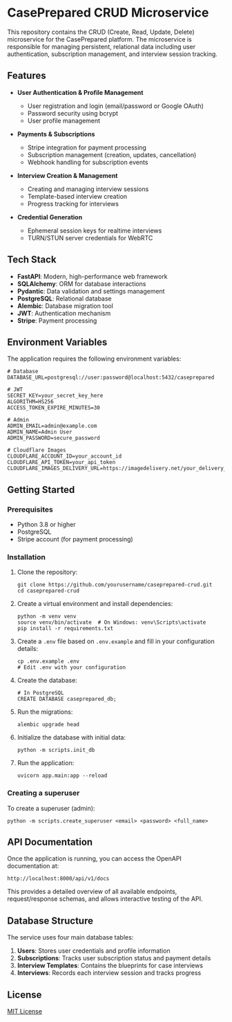 # CasePrepared CRUD Microservice

This repository contains the CRUD (Create, Read, Update, Delete) microservice for the CasePrepared platform. The microservice is responsible for managing persistent, relational data including user authentication, subscription management, and interview session tracking.

## Features

- **User Authentication & Profile Management**
  - User registration and login (email/password or Google OAuth)
  - Password security using bcrypt
  - User profile management

- **Payments & Subscriptions**
  - Stripe integration for payment processing
  - Subscription management (creation, updates, cancellation)
  - Webhook handling for subscription events

- **Interview Creation & Management**
  - Creating and managing interview sessions
  - Template-based interview creation
  - Progress tracking for interviews

- **Credential Generation**
  - Ephemeral session keys for realtime interviews
  - TURN/STUN server credentials for WebRTC

## Tech Stack

- **FastAPI**: Modern, high-performance web framework
- **SQLAlchemy**: ORM for database interactions
- **Pydantic**: Data validation and settings management
- **PostgreSQL**: Relational database
- **Alembic**: Database migration tool
- **JWT**: Authentication mechanism
- **Stripe**: Payment processing

## Environment Variables

The application requires the following environment variables:

```
# Database
DATABASE_URL=postgresql://user:password@localhost:5432/caseprepared

# JWT
SECRET_KEY=your_secret_key_here
ALGORITHM=HS256
ACCESS_TOKEN_EXPIRE_MINUTES=30

# Admin
ADMIN_EMAIL=admin@example.com
ADMIN_NAME=Admin User
ADMIN_PASSWORD=secure_password

# Cloudflare Images
CLOUDFLARE_ACCOUNT_ID=your_account_id
CLOUDFLARE_API_TOKEN=your_api_token
CLOUDFLARE_IMAGES_DELIVERY_URL=https://imagedelivery.net/your_delivery_id
```

## Getting Started

### Prerequisites

- Python 3.8 or higher
- PostgreSQL
- Stripe account (for payment processing)

### Installation

1. Clone the repository:
   ```
   git clone https://github.com/yourusername/caseprepared-crud.git
   cd caseprepared-crud
   ```

2. Create a virtual environment and install dependencies:
   ```
   python -m venv venv
   source venv/bin/activate  # On Windows: venv\Scripts\activate
   pip install -r requirements.txt
   ```

3. Create a `.env` file based on `.env.example` and fill in your configuration details:
   ```
   cp .env.example .env
   # Edit .env with your configuration
   ```

4. Create the database:
   ```
   # In PostgreSQL
   CREATE DATABASE caseprepared_db;
   ```

5. Run the migrations:
   ```
   alembic upgrade head
   ```

6. Initialize the database with initial data:
   ```
   python -m scripts.init_db
   ```

7. Run the application:
   ```
   uvicorn app.main:app --reload
   ```

### Creating a superuser

To create a superuser (admin):

```
python -m scripts.create_superuser <email> <password> <full_name>
```

## API Documentation

Once the application is running, you can access the OpenAPI documentation at:

```
http://localhost:8000/api/v1/docs
```

This provides a detailed overview of all available endpoints, request/response schemas, and allows interactive testing of the API.

## Database Structure

The service uses four main database tables:

1. **Users**: Stores user credentials and profile information
2. **Subscriptions**: Tracks user subscription status and payment details
3. **Interview Templates**: Contains the blueprints for case interviews
4. **Interviews**: Records each interview session and tracks progress

## License

[MIT License](LICENSE) 